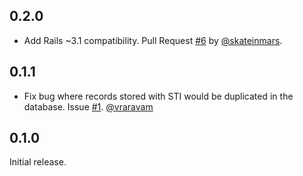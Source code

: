 ## 0.2.0

* Add Rails ~3.1 compatibility. Pull Request [#6][] by [@skateinmars][].

## 0.1.1

* Fix bug where records stored with STI would be duplicated in the
  database. Issue [#1][]. [@vraravam][]

## 0.1.0

Initial release.

<!--- The following link definition list is generated by PimpMyChangelog --->
[#1]: https://github.com/versapay/active_sanity/issues/1
[#6]: https://github.com/versapay/active_sanity/issues/6
[@skateinmars]: https://github.com/skateinmars
[@vraravam]: https://github.com/vraravam